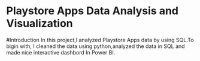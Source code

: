 # Playstore Apps Data Analysis and Visualization
#Introduction
In this project,I analyzed Playstore Apps data by using SQL.To bigin with, I cleaned the data using python,analyzed the data in SQL and made nice interactive dashbord In Power BI.   
